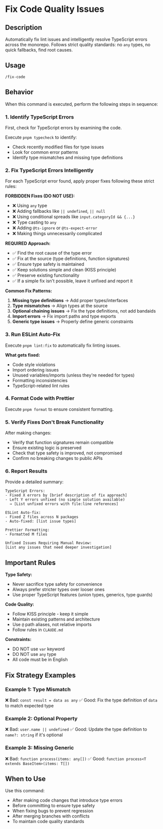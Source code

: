 # Fix Code Quality Issues

## Description

Automatically fix lint issues and intelligently resolve TypeScript errors across the monorepo. Follows strict quality standards: no `any` types, no quick fallbacks, find root causes.

## Usage

```
/fix-code
```

## Behavior

When this command is executed, perform the following steps in sequence:

### 1. Identify TypeScript Errors

First, check for TypeScript errors by examining the code.

Execute `pnpm typecheck` to identify:

- Check recently modified files for type issues
- Look for common error patterns
- Identify type mismatches and missing type definitions

### 2. Fix TypeScript Errors Intelligently

For each TypeScript error found, apply proper fixes following these strict rules:

**FORBIDDEN Fixes (DO NOT USE):**

- ❌ Using `any` type
- ❌ Adding fallbacks like `|| undefined`, `|| null`
- ❌ Using conditional spreads like `input.categoryId && {...}`
- ❌ Type casting to `any`
- ❌ Adding `@ts-ignore` or `@ts-expect-error`
- ❌ Making things unnecessarily complicated

**REQUIRED Approach:**

- ✅ Find the root cause of the type error
- ✅ Fix at the source (type definitions, function signatures)
- ✅ Ensure type safety is maintained
- ✅ Keep solutions simple and clean (KISS principle)
- ✅ Preserve existing functionality
- ✅ If a simple fix isn't possible, leave it unfixed and report it

**Common Fix Patterns:**

1. **Missing type definitions** → Add proper types/interfaces
2. **Type mismatches** → Align types at the source
3. **Optional chaining issues** → Fix the type definitions, not add bandaids
4. **Import errors** → Fix import paths and type exports
5. **Generic type issues** → Properly define generic constraints

### 3. Run ESLint Auto-Fix

Execute `pnpm lint:fix` to automatically fix linting issues.

**What gets fixed:**

- Code style violations
- Import ordering issues
- Unused variables/imports (unless they're needed for types)
- Formatting inconsistencies
- TypeScript-related lint rules

### 4. Format Code with Prettier

Execute `pnpm format` to ensure consistent formatting.

### 5. Verify Fixes Don't Break Functionality

After making changes:

- Verify that function signatures remain compatible
- Ensure existing logic is preserved
- Check that type safety is improved, not compromised
- Confirm no breaking changes to public APIs

### 6. Report Results

Provide a detailed summary:

```
TypeScript Errors:
- Fixed X errors by [brief description of fix approach]
- Left Y errors unfixed (no simple solution available)
  → [List unfixed errors with file:line references]

ESLint Auto-fix:
- Fixed Z files across N packages
- Auto-fixed: [list issue types]

Prettier Formatting:
- Formatted M files

Unfixed Issues Requiring Manual Review:
[List any issues that need deeper investigation]
```

## Important Rules

**Type Safety:**

- Never sacrifice type safety for convenience
- Always prefer stricter types over looser ones
- Use proper TypeScript features (union types, generics, type guards)

**Code Quality:**

- Follow KISS principle - keep it simple
- Maintain existing patterns and architecture
- Use `@` path aliases, not relative imports
- Follow rules in `CLAUDE.md`

**Constraints:**

- DO NOT use `var` keyword
- DO NOT use `any` type
- All code must be in English

## Fix Strategy Examples

### Example 1: Type Mismatch

❌ Bad: `const result = data as any`
✅ Good: Fix the type definition of `data` to match expected type

### Example 2: Optional Property

❌ Bad: `user.name || undefined`
✅ Good: Update the type definition to `name?: string` if it's optional

### Example 3: Missing Generic

❌ Bad: `function process(items: any[])`
✅ Good: `function process<T extends BaseItem>(items: T[])`

## When to Use

Use this command:

- After making code changes that introduce type errors
- Before committing to ensure type safety
- When fixing bugs to prevent regression
- After merging branches with conflicts
- To maintain code quality standards
